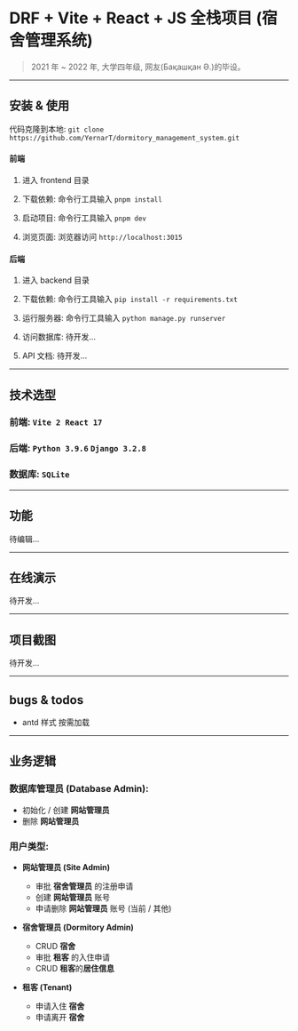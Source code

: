 # DRF + Vite + React + JS 全栈项目 (宿舍管理系统)

> 2021 年 ~ 2022 年, 大学四年级, 网友(Бақашқан Ә.)的毕设。

---

## 安装 & 使用

代码克隆到本地: `git clone https://github.com/YernarT/dormitory_management_system.git`

#### 前端

1. 进入 frontend 目录

2. 下载依赖: 命令行工具输入 `pnpm install`

3. 启动项目: 命令行工具输入 `pnpm dev`

4. 浏览页面: 浏览器访问 `http://localhost:3015`

#### 后端

1. 进入 backend 目录

2. 下载依赖: 命令行工具输入 `pip install -r requirements.txt`

3. 运行服务器: 命令行工具输入 `python manage.py runserver`

4. 访问数据库: 待开发...

5. API 文档: 待开发...

---

## 技术选型

### 前端: `Vite 2 React 17`

### 后端: `Python 3.9.6` `Django 3.2.8`

### 数据库: `SQLite`

---

## 功能

待编辑...

---

## 在线演示

待开发...

---

## 项目截图

待开发...

---

## bugs & todos

- antd 样式 按需加载

---

## 业务逻辑

### 数据库管理员 (Database Admin):

- 初始化 / 创建 **网站管理员**
- 删除 **网站管理员**

### 用户类型:

- **网站管理员 (Site Admin)**

  - 审批 **宿舍管理员** 的注册申请
  - 创建 **网站管理员** 账号
  - 申请删除 **网站管理员** 账号 (当前 / 其他)

- **宿舍管理员 (Dormitory Admin)**

  - CRUD **宿舍**
  - 审批 **租客** 的入住申请
  - CRUD **租客**的**居住信息**

- **租客 (Tenant)**
  - 申请入住 **宿舍**
  - 申请离开 **宿舍**

